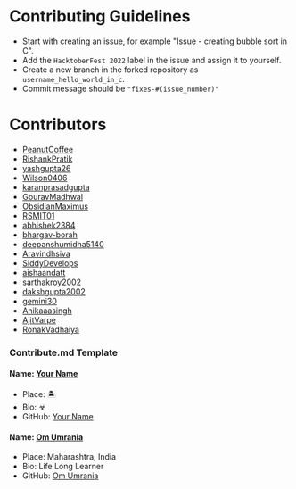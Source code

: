 
# Contributing Guidelines
* Start with creating an issue, for example "Issue - creating bubble sort in C".
* Add the `HacktoberFest 2022` label in the issue and assign it to yourself.
* Create a new branch in the forked repository as `username_hello_world_in_c`.
* Commit message should be `"fixes-#(issue_number)"`

# Contributors
* [PeanutCoffee](https://github.com/PeanutCoffee)
* [RishankPratik](https://github.com/RishankPratik)
* [yashgupta26](https://github.com/yashgupta26)
* [Wilson0406](https://github.com/Wilson0406)
* [karanprasadgupta](https://github.com/karanprasadgupta)
* [GouravMadhwal](https://github.com/GouravMadhwal)
* [ObsidianMaximus](https://github.com/ObsidianMaximus)
* [RSMIT01](https://github.com/RSMIT01)
* [abhishek2384](https://github.com/abhishek2384)
* [bhargav-borah](https://github.com/bhargav-borah)
* [deepanshumidha5140](https://github.com/deepanshumidha5140)
* [Aravindhsiva](https://github.com/Aravindhsiva)
* [SiddyDevelops](https://github.com/SiddyDevelops)
* [aishaandatt](https://github.com/aishaandatt)
* [sarthakroy2002](https://github.com/sarthakroy2002)
* [dakshgupta2002](https://github.com/dakshgupta2002)
* [gemini30](https://github.com/gemini30)
* [Anikaaasingh](https://github.com/Anikaaasingh)
* [AjitVarpe](https://github.com/AjitVarpe)
* [RonakVadhaiya](https://github.com/Rac-Ro007)


### Contribute.md Template

#### Name: [Your Name](https://github.com/user-name/)
- Place: 🏝
- Bio: ☣
- GitHub: [Your Name](https://github.com/user-name/)


#### Name: [Om Umrania](https://github.com/om-umrania/)
- Place: Maharashtra, India
- Bio: Life Long Learner
- GitHub: [Om Umrania](https://github.com/om-umrania/)
